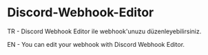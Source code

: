 # Discord-Webhook-Editor

TR - Discord Webhook Editor ile webhook'unuzu düzenleyebilirsiniz.


EN - You can edit your webhook with Discord Webhook Editor.
